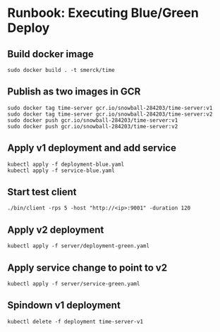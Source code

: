 # Runbook: Executing Blue/Green Deploy

## Build docker image
`sudo docker build . -t smerck/time`

## Publish as two images in GCR
```
sudo docker tag time-server gcr.io/snowball-284203/time-server:v1
sudo docker tag time-server gcr.io/snowball-284203/time-server:v2
sudo docker push gcr.io/snowball-284203/time-server:v1
sudo docker push gcr.io/snowball-284203/time-server:v2
```

## Apply v1 deployment and add service
```
kubectl apply -f deployment-blue.yaml
kubectl apply -f service-blue.yaml
```

## Start test client
`./bin/client -rps 5 -host "http://<ip>:9001" -duration 120`

## Apply v2 deployment
`kubectl apply -f server/deployment-green.yaml`

## Apply service change to point to v2
`kubectl apply -f server/service-green.yaml`

## Spindown v1 deployment
`kubectl delete -f deployment time-server-v1`
